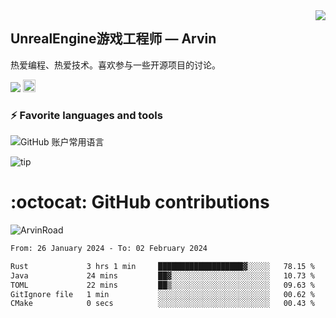 <img align="right" src="https://count.getloli.com/get/@:ArvinRoad?theme=rule34">

## UnrealEngine游戏工程师 — Arvin

热爱编程、热爱技术。喜欢参与一些开源项目的讨论。

![](https://visitor-badge.glitch.me/badge?page_id=ArvinRoad.ArvinRoad)
[<img alt="github" src="https://img.shields.io/badge/github-ArvinRoad-8da0cb?style=for-the-badge&labelColor=555555&logo=github" height="20">](https://github.com/ArvinRoad)

### ⚡ Favorite languages and tools
![GitHub 账户常用语言](https://github-stats.ubrong.com/api/top-langs/?username=ArvinRoad&layout=compact&theme=tokyonight)

![tip](https://badgen.net/badge/C++/UE/orange?icon=bitcoin-lightning)

# :octocat: GitHub contributions

<img src="https://github-readme-stats.vercel.app/api?username=ArvinRoad&show_icons=true&count_private=true&theme=algolia" alt="ArvinRoad" />

<!--START_SECTION:waka-->

```txt
From: 26 January 2024 - To: 02 February 2024

Rust             3 hrs 1 min     ███████████████████▓░░░░░   78.15 %
Java             24 mins         ██▓░░░░░░░░░░░░░░░░░░░░░░   10.73 %
TOML             22 mins         ██▒░░░░░░░░░░░░░░░░░░░░░░   09.63 %
GitIgnore file   1 min           ░░░░░░░░░░░░░░░░░░░░░░░░░   00.62 %
CMake            0 secs          ░░░░░░░░░░░░░░░░░░░░░░░░░   00.43 %
```

<!--END_SECTION:waka-->
